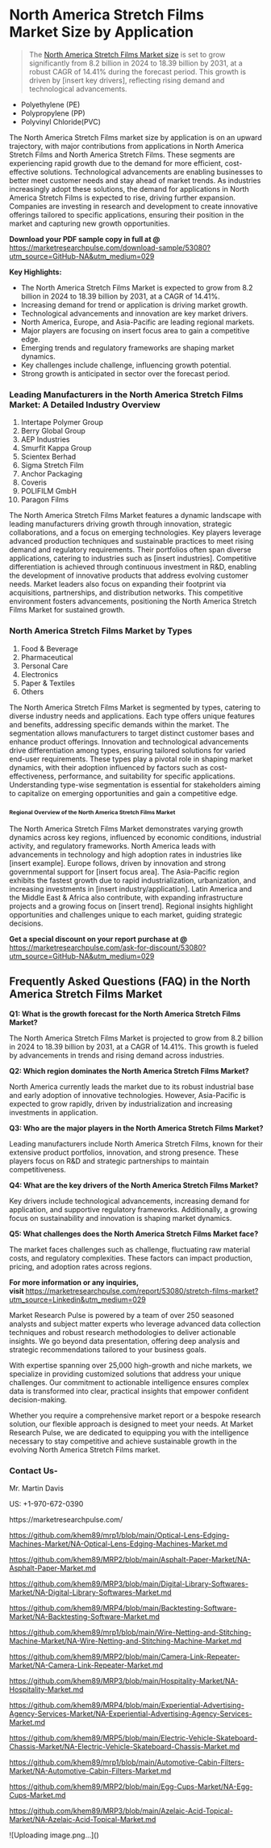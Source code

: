 <h1>North America Stretch Films Market&nbsp;Size by Application</h1><blockquote><p>The <a href="https://marketresearchpulse.com/download-sample/53080?utm_source=GitHub-NA&amp;utm_medium=029">North America Stretch Films Market size</a> is set to grow significantly from 8.2 billion in 2024 to 18.39 billion by 2031, at a robust CAGR of 14.41% during the forecast period. This growth is driven by [insert key drivers], reflecting rising demand and technological advancements.</p></blockquote><ul><li>Polyethylene (PE)<li> Polypropylene (PP)<li> Polyvinyl Chloride(PVC)</li></ul><p>The North America Stretch Films market size by application is on an upward trajectory, with major contributions from applications in North America Stretch Films and North America Stretch Films. These segments are experiencing rapid growth due to the demand for more efficient, cost-effective solutions. Technological advancements are enabling businesses to better meet customer needs and stay ahead of market trends. As industries increasingly adopt these solutions, the demand for applications in North America Stretch Films is expected to rise, driving further expansion. Companies are investing in research and development to create innovative offerings tailored to specific applications, ensuring their position in the market and capturing new growth opportunities.</p><p><strong>Download your PDF sample copy in full at @ </strong><a href="https://marketresearchpulse.com/download-sample/53080?utm_source=GitHub-NA&amp;utm_medium=029">https://marketresearchpulse.com/download-sample/53080?utm_source=GitHub-NA&amp;utm_medium=029</a></p><p><strong>Key Highlights: </strong></p><ul><li>The North America Stretch Films Market is expected to grow from 8.2 billion in 2024 to 18.39 billion by 2031, at a CAGR of 14.41%.</li><li>Increasing demand for trend or application is driving market growth.</li><li>Technological advancements and innovation are key market drivers.</li><li>North America, Europe, and Asia-Pacific are leading regional markets.</li><li>Major players are focusing on insert focus area to gain a competitive edge.</li><li>Emerging trends and regulatory frameworks are shaping market dynamics.</li><li>Key challenges include challenge, influencing growth potential.</li><li>Strong growth is anticipated in sector over the forecast period.</li></ul><h3>Leading Manufacturers in the North America Stretch Films Market: A Detailed Industry Overview</h3><ol><li>Intertape Polymer Group</li><li>Berry Global Group</li><li>AEP Industries</li><li>Smurfit Kappa Group</li><li>Scientex Berhad</li><li>Sigma Stretch Film</li><li>Anchor Packaging</li><li>Coveris</li><li>POLIFILM GmbH</li><li>Paragon Films</li></ol><div class="flex max-w-full flex-col flex-grow"><div class="min-h-8 text-message flex w-full flex-col items-end gap-2 whitespace-normal break-words [.text-message+&amp;]:mt-5" dir="auto" data-message-author-role="assistant" data-message-id="fd8432e4-4910-450d-b182-61b7bfb0a01f" data-message-model-slug="gpt-4o"><div class="flex w-full flex-col gap-1 empty:hidden first:pt-[3px]"><div class="markdown prose w-full break-words dark:prose-invert light"><p>The North America Stretch Films Market features a dynamic landscape with leading manufacturers driving growth through innovation, strategic collaborations, and a focus on emerging technologies. Key players leverage advanced production techniques and sustainable practices to meet rising demand and regulatory requirements. Their portfolios often span diverse applications, catering to industries such as [insert industries]. Competitive differentiation is achieved through continuous investment in R&amp;D, enabling the development of innovative products that address evolving customer needs. Market leaders also focus on expanding their footprint via acquisitions, partnerships, and distribution networks. This competitive environment fosters advancements, positioning the North America Stretch Films Market for sustained growth.</p></div></div></div></div><h3>North America Stretch Films Market by Types</h3><ol><li>Food & Beverage<li> Pharmaceutical<li> Personal Care<li> Electronics<li> Paper & Textiles<li> Others</li></ol><div class="flex max-w-full flex-col flex-grow"><div class="min-h-8 text-message flex w-full flex-col items-end gap-2 whitespace-normal break-words [.text-message+&amp;]:mt-5" dir="auto" data-message-author-role="assistant" data-message-id="084470be-0bb7-4664-bddf-5156b4f41249" data-message-model-slug="gpt-4o-mini"><div class="flex w-full flex-col gap-1 empty:hidden first:pt-[3px]"><div class="markdown prose w-full break-words dark:prose-invert light"><p>The North America Stretch Films Market is segmented by types, catering to diverse industry needs and applications. Each type offers unique features and benefits, addressing specific demands within the market. The segmentation allows manufacturers to target distinct customer bases and enhance product offerings. Innovation and technological advancements drive differentiation among types, ensuring tailored solutions for varied end-user requirements. These types play a pivotal role in shaping market dynamics, with their adoption influenced by factors such as cost-effectiveness, performance, and suitability for specific applications. Understanding type-wise segmentation is essential for stakeholders aiming to capitalize on emerging opportunities and gain a competitive edge.</p></div></div></div></div><h3><span style="font-size: 11px;">Regional Overview of the North America Stretch Films Market</span></h3><div class="flex max-w-full flex-col flex-grow"><div class="min-h-8 text-message flex w-full flex-col items-end gap-2 whitespace-normal break-words [.text-message+&amp;]:mt-5" dir="auto" data-message-author-role="assistant" data-message-id="e9038762-ce64-4e30-91c9-9bd413514231" data-message-model-slug="gpt-4o-mini"><div class="flex w-full flex-col gap-1 empty:hidden first:pt-[3px]"><div class="markdown prose w-full break-words dark:prose-invert light"><p>The North America Stretch Films Market demonstrates varying growth dynamics across key regions, influenced by economic conditions, industrial activity, and regulatory frameworks. North America leads with advancements in technology and high adoption rates in industries like [insert example]. Europe follows, driven by innovation and strong governmental support for [insert focus area]. The Asia-Pacific region exhibits the fastest growth due to rapid industrialization, urbanization, and increasing investments in [insert industry/application]. Latin America and the Middle East &amp; Africa also contribute, with expanding infrastructure projects and a growing focus on [insert trend]. Regional insights highlight opportunities and challenges unique to each market, guiding strategic decisions.</p></div></div></div></div><p><strong>Get a special discount on your report purchase at @ </strong><a href="https://marketresearchpulse.com/ask-for-discount/53080?utm_source=GitHub-NA&amp;utm_medium=029">https://marketresearchpulse.com/ask-for-discount/53080?utm_source=GitHub-NA&amp;utm_medium=029</a></p><h2>Frequently Asked Questions (FAQ) in the North America Stretch Films Market</h2><p><strong>Q1: What is the growth forecast for the North America Stretch Films Market?</strong></p><p>The North America Stretch Films Market is projected to grow from 8.2 billion in 2024 to 18.39 billion by 2031, at a CAGR of 14.41%. This growth is fueled by advancements in trends and rising demand across industries.</p><p><strong>Q2: Which region dominates the North America Stretch Films Market?</strong></p><p>North America currently leads the market due to its robust industrial base and early adoption of innovative technologies. However, Asia-Pacific is expected to grow rapidly, driven by industrialization and increasing investments in application.</p><p><strong>Q3: Who are the major players in the North America Stretch Films Market?</strong></p><p>Leading manufacturers include North America Stretch Films, known for their extensive product portfolios, innovation, and strong presence. These players focus on R&amp;D and strategic partnerships to maintain competitiveness.</p><p><strong>Q4: What are the key drivers of the North America Stretch Films Market?</strong></p><p>Key drivers include technological advancements, increasing demand for application, and supportive regulatory frameworks. Additionally, a growing focus on sustainability and innovation is shaping market dynamics.</p><p><strong>Q5: What challenges does the North America Stretch Films Market face?</strong></p><p>The market faces challenges such as challenge, fluctuating raw material costs, and regulatory complexities. These factors can impact production, pricing, and adoption rates across regions.</p><p><strong>For more information or any inquiries, visit&nbsp;</strong><a href="https://marketresearchpulse.com/report/53080/stretch-films-market?utm_source=Linkedin&utm_medium=029">https://marketresearchpulse.com/report/53080/stretch-films-market?utm_source=Linkedin&utm_medium=029</a></p><p>Market Research Pulse is powered by a team of over 250 seasoned analysts and subject matter experts who leverage advanced data collection techniques and robust research methodologies to deliver actionable insights. We go beyond data presentation, offering deep analysis and strategic recommendations tailored to your business goals.</p><p>With expertise spanning over 25,000 high-growth and niche markets, we specialize in providing customized solutions that address your unique challenges. Our commitment to actionable intelligence ensures complex data is transformed into clear, practical insights that empower confident decision-making.</p><p>Whether you require a comprehensive market report or a bespoke research solution, our flexible approach is designed to meet your needs. At Market Research Pulse, we are dedicated to equipping you with the intelligence necessary to stay competitive and achieve sustainable growth in the evolving North America Stretch Films market.</p><h3><strong>Contact Us-</strong></h3><p>Mr. Martin Davis</p><p>US: +1-970-672-0390</p><p>https://marketresearchpulse.com/</p><p><a href="https://github.com/khem89/mrp1/blob/main/Optical-Lens-Edging-Machines-Market/NA-Optical-Lens-Edging-Machines-Market.md">https://github.com/khem89/mrp1/blob/main/Optical-Lens-Edging-Machines-Market/NA-Optical-Lens-Edging-Machines-Market.md</a></p><p><a href="https://github.com/khem89/MRP2/blob/main/Asphalt-Paper-Market/NA-Asphalt-Paper-Market.md">https://github.com/khem89/MRP2/blob/main/Asphalt-Paper-Market/NA-Asphalt-Paper-Market.md</a></p><p><a href="https://github.com/khem89/MRP3/blob/main/Digital-Library-Softwares-Market/NA-Digital-Library-Softwares-Market.md">https://github.com/khem89/MRP3/blob/main/Digital-Library-Softwares-Market/NA-Digital-Library-Softwares-Market.md</a></p><p><a href="https://github.com/khem89/MRP4/blob/main/Backtesting-Software-Market/NA-Backtesting-Software-Market.md">https://github.com/khem89/MRP4/blob/main/Backtesting-Software-Market/NA-Backtesting-Software-Market.md</a></p><p><a href="https://github.com/khem89/mrp1/blob/main/Wire-Netting-and-Stitching-Machine-Market/NA-Wire-Netting-and-Stitching-Machine-Market.md">https://github.com/khem89/mrp1/blob/main/Wire-Netting-and-Stitching-Machine-Market/NA-Wire-Netting-and-Stitching-Machine-Market.md</a></p><p><a href="https://github.com/khem89/MRP2/blob/main/Camera-Link-Repeater-Market/NA-Camera-Link-Repeater-Market.md">https://github.com/khem89/MRP2/blob/main/Camera-Link-Repeater-Market/NA-Camera-Link-Repeater-Market.md</a></p><p><a href="https://github.com/khem89/MRP3/blob/main/Hospitality-Market/NA-Hospitality-Market.md">https://github.com/khem89/MRP3/blob/main/Hospitality-Market/NA-Hospitality-Market.md</a></p><p><a href="https://github.com/khem89/MRP4/blob/main/Experiential-Advertising-Agency-Services-Market/NA-Experiential-Advertising-Agency-Services-Market.md">https://github.com/khem89/MRP4/blob/main/Experiential-Advertising-Agency-Services-Market/NA-Experiential-Advertising-Agency-Services-Market.md</a></p><p><a href="https://github.com/khem89/MRP5/blob/main/Electric-Vehicle-Skateboard-Chassis-Market/NA-Electric-Vehicle-Skateboard-Chassis-Market.md">https://github.com/khem89/MRP5/blob/main/Electric-Vehicle-Skateboard-Chassis-Market/NA-Electric-Vehicle-Skateboard-Chassis-Market.md</a></p><p><a href="https://github.com/khem89/mrp1/blob/main/Automotive-Cabin-Filters-Market/NA-Automotive-Cabin-Filters-Market.md">https://github.com/khem89/mrp1/blob/main/Automotive-Cabin-Filters-Market/NA-Automotive-Cabin-Filters-Market.md</a></p><p><a href="https://github.com/khem89/MRP2/blob/main/Egg-Cups-Market/NA-Egg-Cups-Market.md">https://github.com/khem89/MRP2/blob/main/Egg-Cups-Market/NA-Egg-Cups-Market.md</a></p><p><a href="https://github.com/khem89/MRP3/blob/main/Azelaic-Acid-Topical-Market/NA-Azelaic-Acid-Topical-Market.md">https://github.com/khem89/MRP3/blob/main/Azelaic-Acid-Topical-Market/NA-Azelaic-Acid-Topical-Market.md</a></p>
![Uploading image.png…]()
